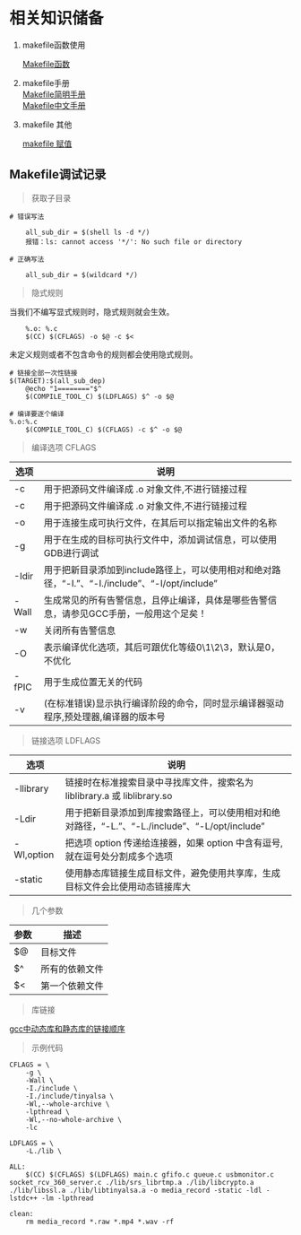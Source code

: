 # 相关知识储备

1. makefile函数使用

    <a href="https://blog.csdn.net/oqqHuTu12345678/article/details/125617988">Makefile函数</a>

2. makefile手册  
    <a href="https://www.ngui.cc/el/799463.html?action=onClick">Makefile简明手册</a>  
    <a href="https://blog.csdn.net/yuliying/article/details/10368557">Makefile中文手册</a>

3. makefile 其他

    <a href="https://blog.csdn.net/more_thinking/article/details/119521669">makefile 赋值</a>
## Makefile调试记录

> 获取子目录  
```
# 错误写法
    
    all_sub_dir = $(shell ls -d */)
    报错：ls: cannot access '*/': No such file or directory

# 正确写法

    all_sub_dir = $(wildcard */)
```

> 隐式规则


当我们不编写显式规则时，隐式规则就会生效。

```
    %.o: %.c
    $(CC) $(CFLAGS) -o $@ -c $<
```
未定义规则或者不包含命令的规则都会使用隐式规则。
``` 
# 链接全部一次性链接
$(TARGET):$(all_sub_dep)
	@echo "1========"$^
	$(COMPILE_TOOL_C) $(LDFLAGS) $^ -o $@

# 编译要逐个编译
%.o:%.c
	$(COMPILE_TOOL_C) $(CFLAGS) -c $^ -o $@
```

> 编译选项 CFLAGS


|选项|说明|
|----|----|
|-c|用于把源码文件编译成 .o 对象文件,不进行链接过程|
|-c|用于把源码文件编译成 .o 对象文件,不进行链接过程|
|-o|用于连接生成可执行文件，在其后可以指定输出文件的名称|	
|-g|用于在生成的目标可执行文件中，添加调试信息，可以使用GDB进行调试|	
|-Idir|用于把新目录添加到include路径上，可以使用相对和绝对路径，“-I.”、“-I./include”、“-I/opt/include”|
|-Wall|生成常见的所有告警信息，且停止编译，具体是哪些告警信息，请参见GCC手册，一般用这个足矣！|
|-w|关闭所有告警信息|
|-O|表示编译优化选项，其后可跟优化等级0\1\2\3，默认是0，不优化|
|-fPIC|用于生成位置无关的代码|
|-v|(在标准错误)显示执行编译阶段的命令，同时显示编译器驱动程序,预处理器,编译器的版本号|	

> 链接选项 LDFLAGS

|选项|说明|
|----|----|
|-llibrary|链接时在标准搜索目录中寻找库文件，搜索名为liblibrary.a 或 liblibrary.so|
|-Ldir|用于把新目录添加到库搜索路径上，可以使用相对和绝对路径，“-L.”、“-L./include”、“-L/opt/include”|
|-Wl,option|把选项 option 传递给连接器，如果 option 中含有逗号,就在逗号处分割成多个选项|
|-static|使用静态库链接生成目标文件，避免使用共享库，生成目标文件会比使用动态链接库大|

> 几个参数

|参数|描述          |
|----|----|
|$@  |目标文件      |
|$^  |所有的依赖文件|
|$<  |第一个依赖文件|

> 库链接

<a href="https://blog.csdn.net/ZHI11235813/article/details/126037213">gcc中动态库和静态库的链接顺序</a>


> 示例代码

```
CFLAGS = \
    -g \
    -Wall \
    -I./include \
    -I./include/tinyalsa \
    -Wl,--whole-archive \
    -lpthread \
    -Wl,--no-whole-archive \
    -lc

LDFLAGS = \
    -L./lib \

ALL:
	$(CC) $(CFLAGS) $(LDFLAGS) main.c gfifo.c queue.c usbmonitor.c socket_rcv_360_server.c ./lib/srs_librtmp.a ./lib/libcrypto.a ./lib/libssl.a ./lib/libtinyalsa.a -o media_record -static -ldl -lstdc++ -lm -lpthread

clean:
	rm media_record *.raw *.mp4 *.wav -rf
```
	
	